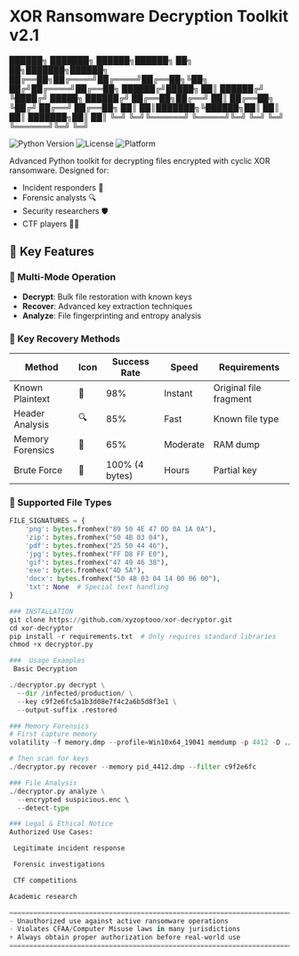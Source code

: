 #  XOR Ransomware Decryption Toolkit v2.1


██████╗ ███████╗ ██████╗██████╗ ██╗   ██╗███████╗██████╗ 
██╔══██╗██╔════╝██╔════╝██╔══██╗╚██╗ ██╔╝██╔════╝██╔══██╗
██████╔╝█████╗  ██║     ██████╔╝ ╚████╔╝ █████╗  ██████╔╝
██╔══██╗██╔══╝  ██║     ██╔══██╗  ╚██╔╝  ██╔══╝  ██╔══██╗
██║  ██║███████╗╚██████╗██║  ██║   ██║   ███████╗██║  ██║
╚═╝  ╚═╝╚══════╝ ╚═════╝╚═╝  ╚═╝   ╚═╝   ╚══════╝╚═╝  ╚═╝

![Python Version](https://img.shields.io/badge/python-3.7+-blue.svg) 
![License](https://img.shields.io/badge/license-MIT-green.svg)
![Platform](https://img.shields.io/badge/platform-Windows|Linux|macOS-lightgrey.svg)

Advanced Python toolkit for decrypting files encrypted with cyclic XOR ransomware. Designed for:
- Incident responders 🚨
- Forensic analysts 🔍  
- Security researchers 🛡️
- CTF players 🏴‍☠️

## 🚀 Key Features

### 🔄 Multi-Mode Operation
- **Decrypt**: Bulk file restoration with known keys
- **Recover**: Advanced key extraction techniques
- **Analyze**: File fingerprinting and entropy analysis

### 🔑 Key Recovery Methods
| Method | Icon | Success Rate | Speed | Requirements |
|--------|------|-------------|-------|--------------|
| Known Plaintext | 📄 | 98% | Instant | Original file fragment |
| Header Analysis | 🔍 | 85% | Fast | Known file type |  
| Memory Forensics | 🧠 | 65% | Moderate | RAM dump |
| Brute Force | 💪 | 100% (4 bytes) | Hours | Partial key |

### 📁 Supported File Types
```python
FILE_SIGNATURES = {
    'png': bytes.fromhex("89 50 4E 47 0D 0A 1A 0A"),
    'zip': bytes.fromhex("50 4B 03 04"), 
    'pdf': bytes.fromhex("25 50 44 46"),
    'jpg': bytes.fromhex("FF D8 FF E0"),
    'gif': bytes.fromhex("47 49 46 38"),
    'exe': bytes.fromhex("4D 5A"),
    'docx': bytes.fromhex("50 4B 03 04 14 00 06 00"),
    'txt': None  # Special text handling
}

### INSTALLATION 
git clone https://github.com/xyzoptooo/xor-decryptor.git
cd xor-decryptor
pip install -r requirements.txt  # Only requires standard libraries
chmod +x decryptor.py

###  Usage Examples
 Basic Decryption

./decryptor.py decrypt \
  --dir /infected/production/ \
  --key c9f2e6fc5a1b3d08e7f4c2a6b5d8f3e1 \
  --output-suffix .restored

### Memory Forensics
# First capture memory
volatility -f memory.dmp --profile=Win10x64_19041 memdump -p 4412 -D ./

# Then scan for keys
./decryptor.py recover --memory pid_4412.dmp --filter c9f2e6fc

### File Analysis
./decryptor.py analyze \
  --encrypted suspicious.enc \ 
  --detect-type

### Legal & Ethical Notice
Authorized Use Cases:

 Legitimate incident response

 Forensic investigations

 CTF competitions

Academic research

============================================================================================
- Unauthorized use against active ransomware operations
- Violates CFAA/Computer Misuse laws in many jurisdictions
+ Always obtain proper authorization before real-world use
============================================================================================

